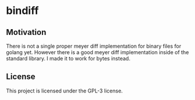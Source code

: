 # bindiff

## Motivation

There is not a single proper meyer diff implementation for binary files for golang yet.
However there is a good meyer diff implementation inside of the standard library.
I made it to work for bytes instead.

## License

This project is licensed under the GPL-3 license.
